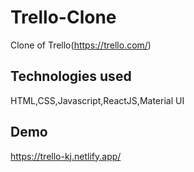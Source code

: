# Trello-Clone

Clone of Trello(https://trello.com/)

## Technologies used

HTML,CSS,Javascript,ReactJS,Material UI

## Demo

https://trello-kj.netlify.app/

